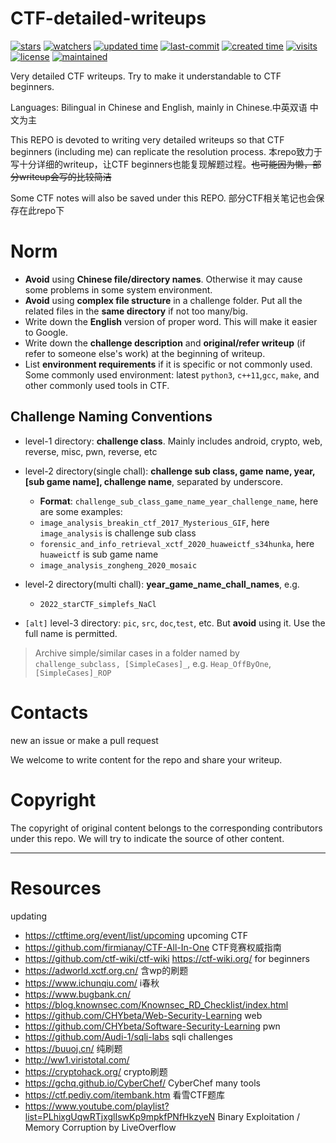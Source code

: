 # CTF-detailed-writeups

<p>
<a href="https://github.com/kokifish/CTF-detailed-writeups/star"><img alt="stars" src="https://img.shields.io/github/stars/kokifish/CTF-detailed-writeups?style=social"></a>
<a href="https://github.com/kokifish/CTF-detailed-writeups"><img alt="watchers" src="https://img.shields.io/github/watchers/kokifish/CTF-detailed-writeups?style=social"></a> 
<a href="https://github.com/kokifish/CTF-detailed-writeups"><img alt="updated time" src="https://badges.pufler.dev/updated/kokifish/CTF-detailed-writeups"></a>
<a href="https://github.com/kokifish/CTF-detailed-writeups"><img alt="last-commit" src="https://img.shields.io/github/last-commit/kokifish/CTF-detailed-writeups"></a>
<a href="https://github.com/kokifish/CTF-detailed-writeups"><img alt="created time" src="https://badges.pufler.dev/created/kokifish/CTF-detailed-writeups"></a>
<a href="https://github.com/kokifish/CTF-detailed-writeups"><img alt="visits" src="https://badges.pufler.dev/visits/kokifish/CTF-detailed-writeups"></a>
<a href="https://github.com/kokifish/CTF-detailed-writeups"><img alt="license" src="https://img.shields.io/github/license/kokifish/CTF-detailed-writeups"></a>
<a href="https://github.com/kokifish/CTF-detailed-writeups/graphs/commit-activity"><img alt="maintained" src="https://img.shields.io/badge/Maintained%3F-yes-green.svg"></a>
</p>

Very detailed CTF writeups. Try to make it understandable to CTF beginners. 

Languages: Bilingual in Chinese and English, mainly in Chinese.中英双语 中文为主

This REPO is devoted to writing very detailed writeups so that CTF beginners (including me) can replicate the resolution process. 本repo致力于写十分详细的writeup，让CTF beginners也能复现解题过程。~~也可能因为懒，部分writeup会写的比较简洁~~

Some CTF notes will also be saved under this REPO. 部分CTF相关笔记也会保存在此repo下

# Norm

- **Avoid** using **Chinese file/directory names**. Otherwise it may cause some problems in some system environment.
- **Avoid** using **complex file structure** in a challenge folder. Put all the related files in the **same directory** if not too many/big.
- Write down the **English** version of proper word. This will make it easier to Google.
- Write down the **challenge description** and **original/refer writeup** (if refer to someone else's work) at the beginning of writeup.
- List **environment requirements** if it is specific or not commonly used. Some commonly used environment: latest `python3`, `c++11`,`gcc`, `make`, and other commonly used tools in CTF.

## Challenge Naming Conventions

- level-1 directory: **challenge class**. Mainly includes android, crypto, web, reverse, misc, pwn, reverse, etc
- level-2 directory(single chall): **challenge sub class, game name, year, [sub game name], challenge name**, separated by underscore.
  - **Format**: `challenge_sub_class_game_name_year_challenge_name`, here are some examples:
  - `image_analysis_breakin_ctf_2017_Mysterious_GIF`, here `image_analysis` is challenge sub class
  - `forensic_and_info_retrieval_xctf_2020_huaweictf_s34hunka`, here `huaweictf` is sub game name
  - `image_analysis_zongheng_2020_mosaic`
- level-2 directory(multi chall): **year_game_name_chall_names**, e.g.
  - `2022_starCTF_simplefs_NaCl`

- `[alt]` level-3 directory: `pic`, `src`, `doc`,`test`, etc. But **avoid** using it. Use the full name is permitted.

> Archive simple/similar cases in a folder named by `challenge_subclass, [SimpleCases]_`, e.g. `Heap_OffByOne`, `[SimpleCases]_ROP`

# Contacts

new an issue or make a pull request

We welcome to write content for the repo and share your writeup.

# Copyright

The copyright of original content belongs to the corresponding contributors under this repo. We will try to indicate the source of other content.



---

# Resources

updating

- https://ctftime.org/event/list/upcoming   upcoming CTF
- https://github.com/firmianay/CTF-All-In-One   CTF竞赛权威指南
- https://github.com/ctf-wiki/ctf-wiki    https://ctf-wiki.org/  for beginners
- https://adworld.xctf.org.cn/  含wp的刷题
- https://www.ichunqiu.com/   i春秋
- https://www.bugbank.cn/   
- https://blog.knownsec.com/Knownsec_RD_Checklist/index.html 
- https://github.com/CHYbeta/Web-Security-Learning   web
- https://github.com/CHYbeta/Software-Security-Learning  pwn
- https://github.com/Audi-1/sqli-labs sqli challenges
- https://buuoj.cn/ 纯刷题
- http://ww1.viristotal.com/
- https://cryptohack.org/   crypto刷题
- https://gchq.github.io/CyberChef/  CyberChef many tools
- https://ctf.pediy.com/itembank.htm 看雪CTF题库
- https://www.youtube.com/playlist?list=PLhixgUqwRTjxglIswKp9mpkfPNfHkzyeN  Binary Exploitation / Memory Corruption by LiveOverflow


